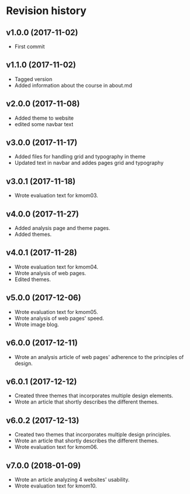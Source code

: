 Revision history
=======================================


v1.0.0 (2017-11-02)
---------------------------------------

* First commit

v1.1.0 (2017-11-02)
---------------------------------------

* Tagged version
* Added information about the course in about.md

v2.0.0 (2017-11-08)
---------------------------------------

* Added theme to website
* edited some navbar text

v3.0.0 (2017-11-17)
---------------------------------------

* Added files for handling grid and typography in theme
* Updated text in navbar and addes pages grid and typography

v3.0.1 (2017-11-18)
---------------------------------------

* Wrote evaluation text for kmom03.

v4.0.0 (2017-11-27)
---------------------------------------

* Added analysis page and theme pages.
* Added themes.

v4.0.1 (2017-11-28)
---------------------------------------

* Wrote evaluation text for kmom04.
* Wrote analysis of web pages.
* Edited themes.

v5.0.0 (2017-12-06)
---------------------------------------

* Wrote evaluation text for kmom05.
* Wrote analysis of web pages' speed.
* Wrote image blog.

v6.0.0 (2017-12-11)
---------------------------------------

* Wrote an analysis article of web pages' adherence to the principles of design.

v6.0.1 (2017-12-12)
---------------------------------------

* Created three themes that incorporates multiple design elements.
* Wrote an article that shortly describes the different themes.

v6.0.2 (2017-12-13)
---------------------------------------

* Created two themes that incorporates multiple design principles.
* Wrote an article that shortly describes the different themes.
* Wrote evaluation text for kmom06.

v7.0.0 (2018-01-09)
---------------------------------------

* Wrote an article analyzing 4 websites' usability.
* Wrote evaluation text for kmom10.
